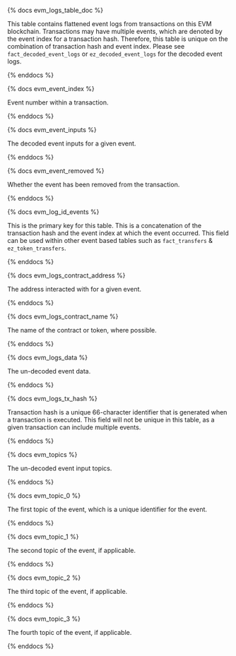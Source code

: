 {% docs evm_logs_table_doc %}

This table contains flattened event logs from transactions on this EVM blockchain. Transactions may have multiple events, which are denoted by the event index for a transaction hash. Therefore, this table is unique on the combination of transaction hash and event index. Please see `fact_decoded_event_logs` or `ez_decoded_event_logs` for the decoded event logs.

{% enddocs %}


{% docs evm_event_index %}

Event number within a transaction.

{% enddocs %}


{% docs evm_event_inputs %}

The decoded event inputs for a given event.

{% enddocs %}

{% docs evm_event_removed %}

Whether the event has been removed from the transaction.

{% enddocs %}


{% docs evm_log_id_events %}

This is the primary key for this table. This is a concatenation of the transaction hash and the event index at which the event occurred. This field can be used within other event based tables such as ```fact_transfers``` & ```ez_token_transfers```.

{% enddocs %}


{% docs evm_logs_contract_address %}

The address interacted with for a given event.

{% enddocs %}


{% docs evm_logs_contract_name %}

The name of the contract or token, where possible.

{% enddocs %}


{% docs evm_logs_data %}

The un-decoded event data.

{% enddocs %}


{% docs evm_logs_tx_hash %}

Transaction hash is a unique 66-character identifier that is generated when a transaction is executed. This field will not be unique in this table, as a given transaction can include multiple events.

{% enddocs %}


{% docs evm_topics %}

The un-decoded event input topics.

{% enddocs %}


{% docs evm_topic_0 %}

The first topic of the event, which is a unique identifier for the event.

{% enddocs %}


{% docs evm_topic_1 %}  

The second topic of the event, if applicable.

{% enddocs %}


{% docs evm_topic_2 %}

The third topic of the event, if applicable.

{% enddocs %}


{% docs evm_topic_3 %}

The fourth topic of the event, if applicable.  

{% enddocs %}